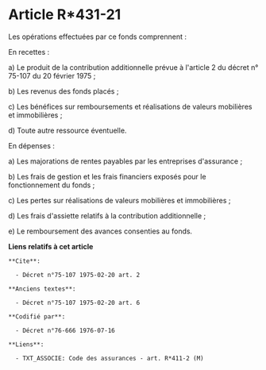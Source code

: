 # Article R*431-21

Les opérations effectuées par ce fonds comprennent :

En recettes :

a) Le produit de la contribution additionnelle prévue à l'article 2 du décret n° 75-107 du 20 février 1975 ;

b) Les revenus des fonds placés ;

c) Les bénéfices sur remboursements et réalisations de valeurs mobilières et immobilières ;

d) Toute autre ressource éventuelle.

En dépenses :

a) Les majorations de rentes payables par les entreprises d'assurance ;

b) Les frais de gestion et les frais financiers exposés pour le fonctionnement du fonds ;

c) Les pertes sur réalisations de valeurs mobilières et immobilières ;

d) Les frais d'assiette relatifs à la contribution additionnelle ;

e) Le remboursement des avances consenties au fonds.

**Liens relatifs à cet article**

	**Cite**:

	  - Décret n°75-107 1975-02-20 art. 2

	**Anciens textes**:

	  - Décret n°75-107 1975-02-20 art. 6

	**Codifié par**:

	  - Décret n°76-666 1976-07-16

	**Liens**:

	  - TXT_ASSOCIE: Code des assurances - art. R*411-2 (M)

